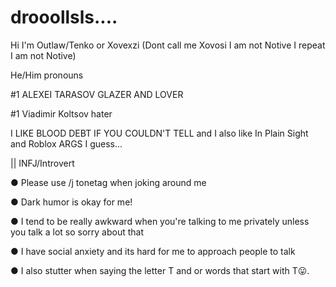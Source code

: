 # drooollsls....
Hi I'm Outlaw/Tenko or Xovexzi (Dont call me Xovosi I am not Notive I repeat I am not Notive)

He/Him pronouns

#1 ALEXEI TARASOV GLAZER AND LOVER

#1 Viadimir Koltsov hater

I LIKE BLOOD DEBT IF YOU COULDN'T TELL and I also like In Plain Sight and Roblox ARGS I guess...

|| INFJ/Introvert

●  Please use /j tonetag when joking around me

●  Dark humor is okay for me!

●  I tend to be really awkward when you're talking to me privately unless you talk a lot so sorry about that

●  I have social anxiety and its hard for me to approach people to talk

●  I also stutter when saying the letter T and or words that start with T😛.
